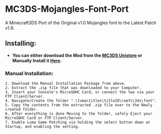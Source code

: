 # MC3DS-Mojangles-Font-Port
A Minecraft3DS Port of the Original v1.0 Mojangles font to the Latest Patch v1.9.





## Installing:
- **You can either download the Mod from the [MC3DS Unistore]() or Manually Install it [Here](https://github.com/Cracko298/MC3DS-Mojangles-Font-Port/releases/download/v1.0.0/mc3ds_oldfont.zip).**

### Manual Installation:
```
1. Download the Manual Installation Package from above.
2. Extract the .zip file that was downloaded to your Computer.
3. Insert your Console's MicroSDHC Card, or connect the two via your FTP Client/Server.
4. Navigate/Create the folder ".\luma\titles\titleID\romfs\3ds\font".
5. Copy the contents from the extracted .zip file over to the Newly created folder.
6. After everything is done Moving to the folder, safely Eject your MicroSDHC Card or FTP Client/Server.
7. Enable Luma Game Patching via holding the select button down at Startup, and enabling the setting.
```
